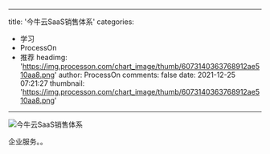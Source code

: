 
---
title: '今牛云SaaS销售体系'
categories: 
 - 学习
 - ProcessOn
 - 推荐
headimg: 'https://img.processon.com/chart_image/thumb/6073140363768912ae510aa8.png'
author: ProcessOn
comments: false
date: 2021-12-25 07:21:27
thumbnail: 'https://img.processon.com/chart_image/thumb/6073140363768912ae510aa8.png'
---

<div>   
<img class="thumb" alt="今牛云SaaS销售体系" src="https://img.processon.com/chart_image/thumb/6073140363768912ae510aa8.png" referrerpolicy="no-referrer">
<p>企业服务。。</p>  
</div>
            